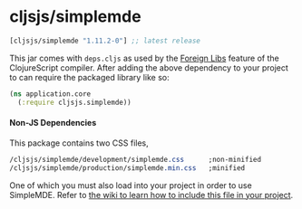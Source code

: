 # cljsjs/simplemde

[](dependency)
```clojure
[cljsjs/simplemde "1.11.2-0"] ;; latest release
```
[](/dependency)

This jar comes with `deps.cljs` as used by the [Foreign Libs][flibs] feature
of the ClojureScript compiler. After adding the above dependency to your project
to can require the packaged library like so:

```clojure
(ns application.core
  (:require cljsjs.simplemde))
```

[flibs]: https://github.com/clojure/clojurescript/wiki/Packaging-Foreign-Dependencies

#### Non-JS Dependencies
This package contains two CSS files, 

```css
/cljsjs/simplemde/development/simplemde.css      ;non-minified
/cljsjs/simplemde/production/simplemde.min.css   ;minified
```

     
One of which you must also load into your project in order to use SimpleMDE. 
Refer to [the wiki to learn how to include this file in your project](https://github.com/cljsjs/packages/wiki/Non-JS-Assets).
